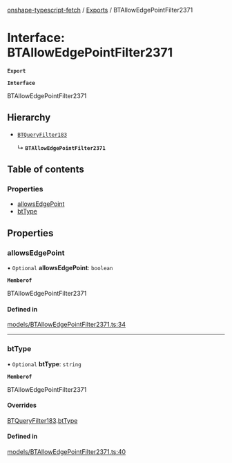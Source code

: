 [onshape-typescript-fetch](../README.md) / [Exports](../modules.md) / BTAllowEdgePointFilter2371

# Interface: BTAllowEdgePointFilter2371

**`Export`**

**`Interface`**

BTAllowEdgePointFilter2371

## Hierarchy

- [`BTQueryFilter183`](BTQueryFilter183.md)

  ↳ **`BTAllowEdgePointFilter2371`**

## Table of contents

### Properties

- [allowsEdgePoint](BTAllowEdgePointFilter2371.md#allowsedgepoint)
- [btType](BTAllowEdgePointFilter2371.md#bttype)

## Properties

### allowsEdgePoint

• `Optional` **allowsEdgePoint**: `boolean`

**`Memberof`**

BTAllowEdgePointFilter2371

#### Defined in

[models/BTAllowEdgePointFilter2371.ts:34](https://github.com/toebes/onshape-typescript-fetch/blob/3e11ae1/models/BTAllowEdgePointFilter2371.ts#L34)

___

### btType

• `Optional` **btType**: `string`

**`Memberof`**

BTAllowEdgePointFilter2371

#### Overrides

[BTQueryFilter183](BTQueryFilter183.md).[btType](BTQueryFilter183.md#bttype)

#### Defined in

[models/BTAllowEdgePointFilter2371.ts:40](https://github.com/toebes/onshape-typescript-fetch/blob/3e11ae1/models/BTAllowEdgePointFilter2371.ts#L40)
